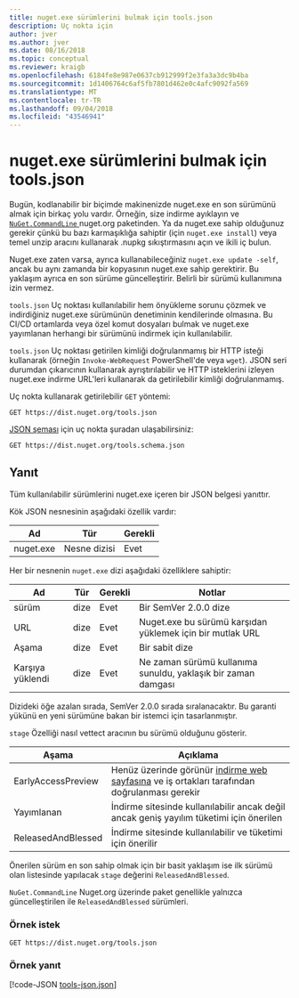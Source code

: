 ```yaml
---
title: nuget.exe sürümlerini bulmak için tools.json
description: Uç nokta için
author: jver
ms.author: jver
ms.date: 08/16/2018
ms.topic: conceptual
ms.reviewer: kraigb
ms.openlocfilehash: 6184fe8e987e0637cb912999f2e3fa3a3dc9b4ba
ms.sourcegitcommit: 1d1406764c6af5fb7801d462e0c4afc9092fa569
ms.translationtype: MT
ms.contentlocale: tr-TR
ms.lasthandoff: 09/04/2018
ms.locfileid: "43546941"
---
```

# <a name="toolsjson-for-discovering-nugetexe-versions"></a>nuget.exe sürümlerini bulmak için tools.json

Bugün, kodlanabilir bir biçimde makinenizde nuget.exe en son sürümünü almak için birkaç yolu vardır. Örneğin, size indirme ayıklayın ve [ `NuGet.CommandLine` ](https://www.nuget.org/packages/NuGet.CommandLine/) nuget.org paketinden. Ya da nuget.exe sahip olduğunuz gerekir çünkü bu bazı karmaşıklığa sahiptir (için `nuget.exe install`) veya temel unzip aracını kullanarak .nupkg sıkıştırmasını açın ve ikili iç bulun.

Nuget.exe zaten varsa, ayrıca kullanabileceğiniz `nuget.exe update -self`, ancak bu aynı zamanda bir kopyasının nuget.exe sahip gerektirir. Bu yaklaşım ayrıca en son sürüme güncelleştirir. Belirli bir sürümü kullanımına izin vermez.

`tools.json` Uç noktası kullanılabilir hem önyükleme sorunu çözmek ve indirdiğiniz nuget.exe sürümünün denetiminin kendilerinde olmasına. Bu CI/CD ortamlarda veya özel komut dosyaları bulmak ve nuget.exe yayımlanan herhangi bir sürümünü indirmek için kullanılabilir.

`tools.json` Uç noktası getirilen kimliği doğrulanmamış bir HTTP isteği kullanarak (örneğin `Invoke-WebRequest` PowerShell'de veya `wget`). JSON seri durumdan çıkarıcının kullanarak ayrıştırılabilir ve HTTP isteklerini izleyen nuget.exe indirme URL'leri kullanarak da getirilebilir kimliği doğrulanmamış.

Uç nokta kullanarak getirilebilir `GET` yöntemi:

    GET https://dist.nuget.org/tools.json

[JSON şeması](http://json-schema.org/) için uç nokta şuradan ulaşabilirsiniz:

    GET https://dist.nuget.org/tools.schema.json

## <a name="response"></a>Yanıt

Tüm kullanılabilir sürümlerini nuget.exe içeren bir JSON belgesi yanıttır.

Kök JSON nesnesinin aşağıdaki özellik vardır:

Ad      | Tür             | Gerekli
--------- | ---------------- | --------
nuget.exe | Nesne dizisi | Evet

Her bir nesnenin `nuget.exe` dizi aşağıdaki özelliklere sahiptir:

Ad     | Tür   | Gerekli | Notlar
-------- | ------ | -------- | -----
sürüm  | dize | Evet      | Bir SemVer 2.0.0 dize
URL      | dize | Evet      | Nuget.exe bu sürümü karşıdan yüklemek için bir mutlak URL
Aşama    | dize | Evet      | Bir sabit dize
Karşıya yüklendi | dize | Evet      | Ne zaman sürümü kullanıma sunuldu, yaklaşık bir zaman damgası

Dizideki öğe azalan sırada, SemVer 2.0.0 sırada sıralanacaktır. Bu garanti yükünü en yeni sürümüne bakan bir istemci için tasarlanmıştır. 

`stage` Özelliği nasıl vettect aracının bu sürümü olduğunu gösterir. 

Aşama              | Açıklama
------------------ | ------
EarlyAccessPreview | Henüz üzerinde görünür [indirme web sayfasına](https://www.nuget.org/downloads) ve iş ortakları tarafından doğrulanması gerekir
Yayımlanan           | İndirme sitesinde kullanılabilir ancak değil ancak geniş yayılım tüketimi için önerilen
ReleasedAndBlessed | İndirme sitesinde kullanılabilir ve tüketimi için önerilir

Önerilen sürüm en son sahip olmak için bir basit yaklaşım ise ilk sürümü olan listesinde yapılacak `stage` değerini `ReleasedAndBlessed`.

`NuGet.CommandLine` Nuget.org üzerinde paket genellikle yalnızca güncelleştirilen ile `ReleasedAndBlessed` sürümleri.

### <a name="sample-request"></a>Örnek istek

    GET https://dist.nuget.org/tools.json

### <a name="sample-response"></a>Örnek yanıt

[!code-JSON [tools-json.json](./_data/tools-json.json)]
